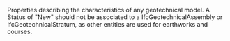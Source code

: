Properties describing the characteristics of any geotechnical model. A Status of "New" should not be associated to a IfcGeotechnicalAssembly or IfcGeotechnicalStratum, as other entities are used for earthworks and courses.